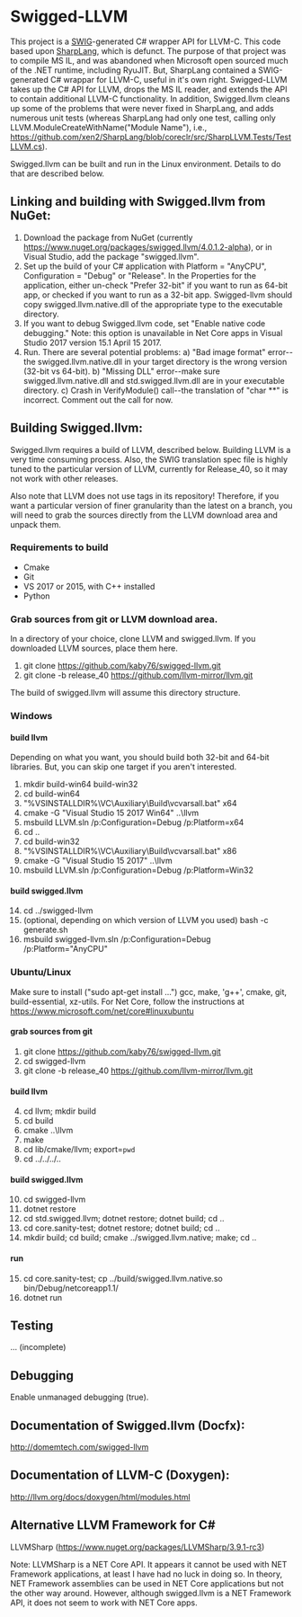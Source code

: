 # Swigged-LLVM

This project is a [SWIG](http://swig.org)-generated C# wrapper API for LLVM-C. This code
based upon [SharpLang](https://github.com/xen2/SharpLang), which is defunct. The purpose of that project
was to compile MS IL, and was abandoned when Microsoft open sourced much of the .NET runtime, including
RyuJIT. But, SharpLang contained a SWIG-generated C# wrappar for LLVM-C, useful in it's own right.
Swigged-LLVM takes up the C# API for LLVM, drops the MS IL reader, and extends the API to contain
additional LLVM-C functionality. In addition, Swigged.llvm cleans up some of the problems that were never
fixed in SharpLang, and adds numerous unit tests (whereas SharpLang had only one test, calling only
LLVM.ModuleCreateWithName("Module Name"), i.e., https://github.com/xen2/SharpLang/blob/coreclr/src/SharpLLVM.Tests/TestLLVM.cs).

Swigged.llvm can be built and run in the Linux environment. Details to do that are described below.

## Linking and building with Swigged.llvm from NuGet:

1) Download the package from NuGet (currently https://www.nuget.org/packages/swigged.llvm/4.0.1.2-alpha), or in Visual Studio,
add the package "swigged.llvm".
2) Set up the build of your C# application with Platform = "AnyCPU", Configuration = "Debug" or "Release". In the Properties for the
application, either un-check "Prefer 32-bit" if you want to run as 64-bit app, or checked if you want to run as a 32-bit app. Swigged-llvm
should copy swigged.llvm.native.dll of the appropriate type to the executable directory.
3) If you want to debug Swigged.llvm code, set "Enable native code debugging." Note: this option is unavailable in
Net Core apps in Visual Studio 2017 version 15.1 April 15 2017.
4) Run. There are several potential problems:
a) "Bad image format" error--the swigged.llvm.native.dll in your target directory is the wrong version (32-bit vs 64-bit).
b) "Missing DLL" error--make sure swigged.llvm.native.dll and std.swigged.llvm.dll are in your executable directory.
c) Crash in VerifyModule() call--the translation of "char **" is incorrect. Comment out the call for now.

## Building Swigged.llvm:

Swigged.llvm requires a build of LLVM, described below. Building LLVM is a very time consuming process. Also, the SWIG translation spec file is
highly tuned to the particular version of LLVM, currently for Release_40, so it may not work with other releases.

Also note that LLVM does not use tags in its repository! Therefore, if you want a particular version of finer granularity than the latest on a branch, you
will need to grab the sources directly from the LLVM download area and unpack them.

### Requirements to build

* Cmake
* Git
* VS 2017 or 2015, with C++ installed
* Python

### Grab sources from git or LLVM download area.

In a directory of your choice, clone LLVM and swigged.llvm. If you
downloaded LLVM sources, place them here.

1) git clone https://github.com/kaby76/swigged-llvm.git
2) git clone -b release_40 https://github.com/llvm-mirror/llvm.git

The build of swigged.llvm will assume this directory structure.

### Windows ###

#### build llvm

Depending on what you want, you should build both 32-bit and 64-bit libraries. But,
you can skip one target if you aren't interested.

1) mkdir build-win64 build-win32
2) cd build-win64
3) "%VSINSTALLDIR%\VC\Auxiliary\Build\vcvarsall.bat" x64
4) cmake -G "Visual Studio 15 2017 Win64" ..\llvm
5) msbuild LLVM.sln /p:Configuration=Debug /p:Platform=x64
6) cd ..
7) cd build-win32
8) "%VSINSTALLDIR%\VC\Auxiliary\Build\vcvarsall.bat" x86
9) cmake -G "Visual Studio 15 2017" ..\llvm
10) msbuild LLVM.sln /p:Configuration=Debug /p:Platform=Win32

#### build swigged.llvm

14) cd ../swigged-llvm
15) (optional, depending on which version of LLVM you used) bash -c generate.sh
15) msbuild swigged-llvm.sln /p:Configuration=Debug /p:Platform="AnyCPU"

### Ubuntu/Linux ###

Make sure to install ("sudo apt-get install ...") gcc, make, 'g++', cmake,
git, build-essential, xz-utils. For Net Core, follow the instructions at
https://www.microsoft.com/net/core#linuxubuntu 

#### grab sources from git

1) git clone https://github.com/kaby76/swigged-llvm.git
2) cd swigged-llvm
3) git clone -b release_40 https://github.com/llvm-mirror/llvm.git

#### build llvm ####

4) cd llvm; mkdir build
5) cd build
6) cmake ..\llvm
7) make
8) cd lib/cmake/llvm; export=`pwd`
9) cd ../../../..

#### build swigged.llvm ####

10) cd swigged-llvm
11) dotnet restore
12) cd std.swigged.llvm; dotnet restore; dotnet build; cd ..
13) cd core.sanity-test; dotnet restore; dotnet build; cd ..
14) mkdir build; cd build; cmake ../swigged.llvm.native; make; cd ..

#### run ####

15) cd core.sanity-test; cp ../build/swigged.llvm.native.so bin/Debug/netcoreapp1.1/
16) dotnet run

## Testing

... (incomplete)

## Debugging

Enable unmanaged debugging (<EnableUnmanagedDebugging>true</EnableUnmanagedDebugging>).

## Documentation of Swigged.llvm (Docfx):

http://domemtech.com/swigged-llvm

## Documentation of LLVM-C (Doxygen):

http://llvm.org/docs/doxygen/html/modules.html

## Alternative LLVM Framework for C#

LLVMSharp (https://www.nuget.org/packages/LLVMSharp/3.9.1-rc3)

Note: LLVMSharp is a NET Core API. It appears it cannot be used with NET Framework applications,
at least I have had no luck in doing so. In theory, NET Framework assemblies can be used in
NET Core applications but not the other way around. However, although swigged.llvm 
is a NET Framework API, it does not seem to work with NET Core apps.
